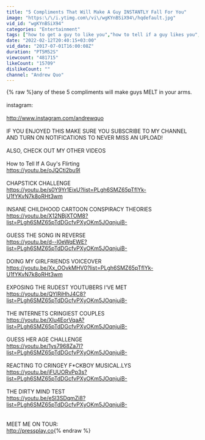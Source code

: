 ```yaml
---
title: "5 Compliments That Will Make A Guy INSTANTLY Fall For You"
image: "https:\/\/i.ytimg.com\/vi\/wgKYnBSiX94\/hqdefault.jpg"
vid_id: "wgKYnBSiX94"
categories: "Entertainment"
tags: ["how to get a guy to like you","how to tell if a guy likes you","compliments guys like"]
date: "2022-02-12T20:40:15+03:00"
vid_date: "2017-07-01T16:00:08Z"
duration: "PT5M52S"
viewcount: "481715"
likeCount: "15709"
dislikeCount: ""
channel: "Andrew Quo"
---
```

{% raw %}any of these 5 compliments will make guys MELT in your arms. <br /><br />instagram:<br /><br /><a rel="nofollow" target="blank" href="http://www.instagram.com/andrewquo">http://www.instagram.com/andrewquo</a><br /><br />IF YOU ENJOYED THIS MAKE SURE YOU SUBSCRIBE TO MY CHANNEL AND TURN ON NOTIFICATIONS TO NEVER MISS AN UPLOAD!<br /><br />ALSO, CHECK OUT MY OTHER VIDEOS<br /><br />How to Tell If A Guy's Flirting<br /><a rel="nofollow" target="blank" href="https://youtu.be/oJQCti2bu9I">https://youtu.be/oJQCti2bu9I</a><br /><br />CHAPSTICK CHALLENGE<br /><a rel="nofollow" target="blank" href="https://youtu.be/s0Y9Yr1EixU?list=PLgh6SMZ65pTflYk-U1fYKvN7k8oRHt3wm">https://youtu.be/s0Y9Yr1EixU?list=PLgh6SMZ65pTflYk-U1fYKvN7k8oRHt3wm</a><br /><br />INSANE CHILDHOOD CARTOON CONSPIRACY THEORIES<br /><a rel="nofollow" target="blank" href="https://youtu.be/X12NBjXTOM8?list=PLgh6SMZ65pTdDGcfvPXyOKm5JOqnjuiB-">https://youtu.be/X12NBjXTOM8?list=PLgh6SMZ65pTdDGcfvPXyOKm5JOqnjuiB-</a><br /><br />GUESS THE SONG IN REVERSE<br /><a rel="nofollow" target="blank" href="https://youtu.be/d--I0eWqEWE?list=PLgh6SMZ65pTdDGcfvPXyOKm5JOqnjuiB-">https://youtu.be/d--I0eWqEWE?list=PLgh6SMZ65pTdDGcfvPXyOKm5JOqnjuiB-</a><br /><br />DOING MY GIRLFRIENDS VOICEOVER<br /><a rel="nofollow" target="blank" href="https://youtu.be/Xx_OOvkMHV0?list=PLgh6SMZ65pTflYk-U1fYKvN7k8oRHt3wm">https://youtu.be/Xx_OOvkMHV0?list=PLgh6SMZ65pTflYk-U1fYKvN7k8oRHt3wm</a><br /><br />EXPOSING THE RUDEST YOUTUBERS I'VE MET<br /><a rel="nofollow" target="blank" href="https://youtu.be/QYIRiHhJ4C8?list=PLgh6SMZ65pTdDGcfvPXyOKm5JOqnjuiB-">https://youtu.be/QYIRiHhJ4C8?list=PLgh6SMZ65pTdDGcfvPXyOKm5JOqnjuiB-</a><br /><br />THE INTERNETS CRINGIEST COUPLES<br /><a rel="nofollow" target="blank" href="https://youtu.be/XIu4EorVqaA?list=PLgh6SMZ65pTdDGcfvPXyOKm5JOqnjuiB-">https://youtu.be/XIu4EorVqaA?list=PLgh6SMZ65pTdDGcfvPXyOKm5JOqnjuiB-</a><br /><br />GUESS HER AGE CHALLENGE<br /><a rel="nofollow" target="blank" href="https://youtu.be/1ys7968Za7I?list=PLgh6SMZ65pTdDGcfvPXyOKm5JOqnjuiB-">https://youtu.be/1ys7968Za7I?list=PLgh6SMZ65pTdDGcfvPXyOKm5JOqnjuiB-</a><br /><br />REACTING TO CRINGEY F*CKBOY MUSICAL.LYS<br /><a rel="nofollow" target="blank" href="https://youtu.be/jFUUORvPp3s?list=PLgh6SMZ65pTdDGcfvPXyOKm5JOqnjuiB-">https://youtu.be/jFUUORvPp3s?list=PLgh6SMZ65pTdDGcfvPXyOKm5JOqnjuiB-</a><br /><br />THE DIRTY MIND TEST<br /><a rel="nofollow" target="blank" href="https://youtu.be/eSl3SDqmZi8?list=PLgh6SMZ65pTdDGcfvPXyOKm5JOqnjuiB-">https://youtu.be/eSl3SDqmZi8?list=PLgh6SMZ65pTdDGcfvPXyOKm5JOqnjuiB-</a><br /><br /><br />MEET ME ON TOUR:<br /><a rel="nofollow" target="blank" href="http://pressplay.co">http://pressplay.co</a>{% endraw %}
